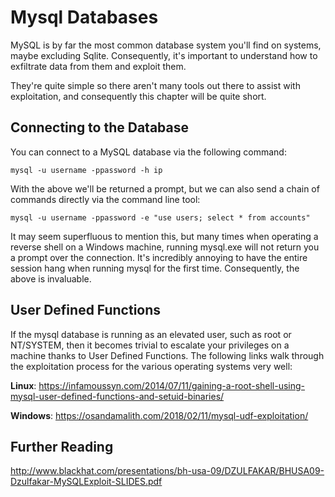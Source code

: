 # Mysql Databases

MySQL is by far the most common database system you'll find on systems, maybe excluding Sqlite.  Consequently, it's important to understand how to exfiltrate data from them and exploit them.  

They're quite simple so there aren't many tools out there to assist with exploitation, and consequently this chapter will be quite short.

## Connecting to the Database

You can connect to a MySQL database via the following command:

```
mysql -u username -ppassword -h ip
```

With the above we'll be returned a prompt, but we can also send a chain of commands directly via the command line tool:

```
mysql -u username -ppassword -e "use users; select * from accounts"
```

It may seem superfluous to mention this, but many times when operating a reverse shell on a Windows machine, running mysql.exe will not return you a prompt over the connection.  It's incredibly annoying to have the entire session hang when running mysql for the first time.  Consequently, the above is invaluable.

## User Defined Functions

If the mysql database is running as an elevated user, such as root or NT/SYSTEM, then it becomes trivial to escalate your privileges on a machine thanks to User Defined Functions.  The following links walk through the exploitation process for the various operating systems very well:

**Linux**: https://infamoussyn.com/2014/07/11/gaining-a-root-shell-using-mysql-user-defined-functions-and-setuid-binaries/

**Windows**: https://osandamalith.com/2018/02/11/mysql-udf-exploitation/

## Further Reading

http://www.blackhat.com/presentations/bh-usa-09/DZULFAKAR/BHUSA09-Dzulfakar-MySQLExploit-SLIDES.pdf



